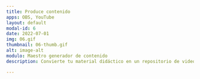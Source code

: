 ```yaml
---
title: Produce contenido
apps: OBS, YouTube
layout: default
modal-id: 6
date: 2022-07-01
img: 06.gif
thumbnail: 06-thumb.gif
alt: image-alt
modulo: Maestro generador de contenido
description: Convierte tu material didáctico en un repositorio de videos que podrás reutilizar en tus futuros grupos, ahorrando horas de trabajo y poniendo a disposición de tus estudiantes material de estudio enganchante.

---
```

